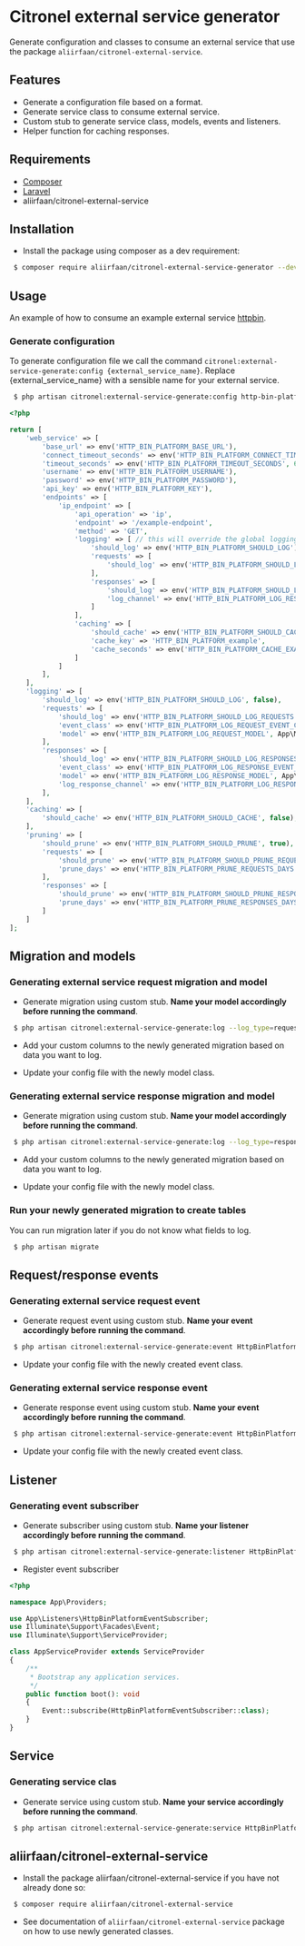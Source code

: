 # Citronel external service generator

Generate configuration and classes to consume an external service that use the package `aliirfaan/citronel-external-service`.

## Features
* Generate a configuration file based on a format.
* Generate service class to consume external service.
* Custom stub to generate service class, models, events and listeners.
* Helper function for caching responses.

## Requirements

* [Composer](https://getcomposer.org/)
* [Laravel](http://laravel.com/)
* aliirfaan/citronel-external-service

## Installation

* Install the package using composer as a dev requirement:

```bash
 $ composer require aliirfaan/citronel-external-service-generator --dev
```

## Usage
An example of how to consume an example external service [httpbin](https://httpbin.org/).

### Generate configuration

To generate configuration file we call the command `citronel:external-service-generate:config {external_service_name}`. Replace {external_service_name} with a sensible name for your external service.

```bash
 $ php artisan citronel:external-service-generate:config http-bin-platform
```



```php
<?php

return [
    'web_service' => [
        'base_url' => env('HTTP_BIN_PLATFORM_BASE_URL'),
        'connect_timeout_seconds' => env('HTTP_BIN_PLATFORM_CONNECT_TIMEOUT_SECONDS', 10),
        'timeout_seconds' => env('HTTP_BIN_PLATFORM_TIMEOUT_SECONDS', 60),
        'username' => env('HTTP_BIN_PLATFORM_USERNAME'),
        'password' => env('HTTP_BIN_PLATFORM_PASSWORD'),
        'api_key' => env('HTTP_BIN_PLATFORM_KEY'),
        'endpoints' => [
            'ip_endpoint' => [
                'api_operation' => 'ip',
                'endpoint' => '/example-endpoint',
                'method' => 'GET',
                'logging' => [ // this will override the global logging settings and can be omitted if not needed
                    'should_log' => env('HTTP_BIN_PLATFORM_SHOULD_LOG'),
                    'requests' => [
                        'should_log' => env('HTTP_BIN_PLATFORM_SHOULD_LOG_REQUESTS'),
                    ],
                    'responses' => [
                        'should_log' => env('HTTP_BIN_PLATFORM_SHOULD_LOG_RESPONSES'),
                        'log_channel' => env('HTTP_BIN_PLATFORM_LOG_RESPONSE_CHANNEL'),
                    ]
                ],
                'caching' => [
                    'should_cache' => env('HTTP_BIN_PLATFORM_SHOULD_CACHE'),
                    'cache_key' => 'HTTP_BIN_PLATFORM_example',
                    'cache_seconds' => env('HTTP_BIN_PLATFORM_CACHE_EXAMPLE_ENDPOINT_SEC', 3600),
                ]
            ]
        ],
    ],
    'logging' => [
        'should_log' => env('HTTP_BIN_PLATFORM_SHOULD_LOG', false),
        'requests' => [
            'should_log' => env('HTTP_BIN_PLATFORM_SHOULD_LOG_REQUESTS', true),
            'event_class' => env('HTTP_BIN_PLATFORM_LOG_REQUEST_EVENT_CLASS', App\Events\Test::class),
            'model' => env('HTTP_BIN_PLATFORM_LOG_REQUEST_MODEL', App\Models\Request::class),
        ],
        'responses' => [
            'should_log' => env('HTTP_BIN_PLATFORM_SHOULD_LOG_RESPONSES', true),
            'event_class' => env('HTTP_BIN_PLATFORM_LOG_RESPONSE_EVENT_CLASS', App\Events\Test::class),
            'model' => env('HTTP_BIN_PLATFORM_LOG_RESPONSE_MODEL', App\Models\Response::class),
            'log_response_channel' => env('HTTP_BIN_PLATFORM_LOG_RESPONSE_CHANNEL', 'HTTP_BIN_PLATFORM_response', null),
        ],
    ],
    'caching' => [
        'should_cache' => env('HTTP_BIN_PLATFORM_SHOULD_CACHE', false),
    ],
    'pruning' => [
        'should_prune' => env('HTTP_BIN_PLATFORM_SHOULD_PRUNE', true),
        'requests' => [
            'should_prune' => env('HTTP_BIN_PLATFORM_SHOULD_PRUNE_REQUESTS', true),
            'prune_days' => env('HTTP_BIN_PLATFORM_PRUNE_REQUESTS_DAYS', 60),
        ],
        'responses' => [
            'should_prune' => env('HTTP_BIN_PLATFORM_SHOULD_PRUNE_RESPONSES', true),
            'prune_days' => env('HTTP_BIN_PLATFORM_PRUNE_RESPONSES_DAYS', 60),
        ]
    ]
];
```

## Migration and models

### Generating external service request migration and model

* Generate migration using custom stub. **Name your model accordingly before running the command**.

```bash
 $ php artisan citronel:external-service-generate:log --log_type=request HttpBinPlatform/HttpBinPlatformReq http-bin
```
* Add your custom columns to the newly generated migration based on data you want to log.

* Update your config file with the newly model class.

### Generating external service response migration and model

* Generate migration using custom stub. **Name your model accordingly before running the command**.

```bash
 $ php artisan citronel:external-service-generate:log --log_type=response HttpBinPlatform/HttpBinPlatformResp http-bin
```
* Add your custom columns to the newly generated migration based on data you want to log.

* Update your config file with the newly model class.

### Run your newly generated migration to create tables
You can run migration later if you do not know what fields to log.
```bash
 $ php artisan migrate
```

## Request/response events

### Generating external service request event

* Generate request event using custom stub. **Name your event accordingly before running the command**.

```bash
 $ php artisan citronel:external-service-generate:event HttpBinPlatform/HttpBinPlatformRequestSent
```
* Update your config file with the newly created event class.

### Generating external service response event

* Generate response event using custom stub. **Name your event accordingly before running the command**.

```bash
 $ php artisan citronel:external-service-generate:event HttpBinPlatform/HttpBinPlatformResponseReceived
```
* Update your config file with the newly created event class.

## Listener

### Generating event subscriber

* Generate subscriber using custom stub. **Name your listener accordingly before running the command**.

```bash
 $ php artisan citronel:external-service-generate:listener HttpBinPlatform/HttpBinPlatformEventSubscriber http-bin
```
* Register event subscriber

```php
<?php

namespace App\Providers;

use App\Listeners\HttpBinPlatformEventSubscriber;
use Illuminate\Support\Facades\Event;
use Illuminate\Support\ServiceProvider;

class AppServiceProvider extends ServiceProvider
{
    /**
     * Bootstrap any application services.
     */
    public function boot(): void
    {
        Event::subscribe(HttpBinPlatformEventSubscriber::class);
    }
}
```

## Service

### Generating service clas

* Generate service using custom stub. **Name your service accordingly before running the command**.

```bash
 $ php artisan citronel:external-service-generate:service HttpBinPlatform/HttpBinPlatformService http-bin
```

## aliirfaan/citronel-external-service
* Install the package aliirfaan/citronel-external-service if you have not already done so:

```bash
 $ composer require aliirfaan/citronel-external-service
```
* See documentation of `aliirfaan/citronel-external-service` package on how to use newly generated classes.